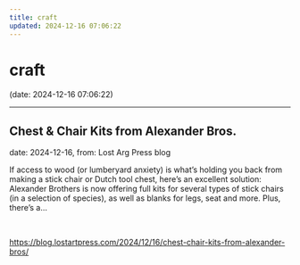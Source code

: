 ```yaml
---
title: craft
updated: 2024-12-16 07:06:22
---
```


# craft

(date: 2024-12-16 07:06:22)

---

## Chest & Chair Kits from Alexander Bros.

date: 2024-12-16, from: Lost Arg Press blog

If access to wood (or lumberyard anxiety) is what&#8217;s holding you back from making a stick chair or Dutch tool chest, here&#8217;s an excellent solution: Alexander Brothers is now offering full kits for several types of stick chairs (in a selection of species), as well as blanks for legs, seat and more. Plus, there&#8217;s a... 

<br> 

<https://blog.lostartpress.com/2024/12/16/chest-chair-kits-from-alexander-bros/>

